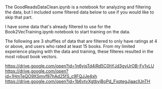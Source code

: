 The GoodReadsDataClean.ipynb is a notebook for analyzing and filtering the data, but I included some filtered data below to use if you would like to skip that 
part. 

I have some data that's already filtered to use for the Book2VecTraining.ipynb notebook to start training on the data. 

The following are 3 shuffles of data that are filtered to only have ratings at 4 or above, and users who rated at least 15 books. From my limited experience
playing with the data and training, these filteres resulted in the most robust book vectors. 

https://drive.google.com/open?id=1n6yjsTd4iRd5C0hYJd3gyUrOB-Fv1yLU
https://drive.google.com/open?id=1HmTeQO9XSmyf97hAd25fS_c9FQJJe4xh
https://drive.google.com/open?id=1b6vtvXgtbyjBoPd_FxqtegJjaacIUnTH
